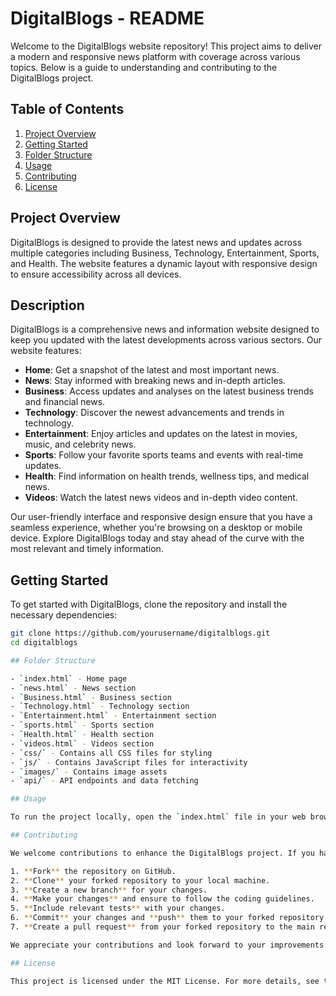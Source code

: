 # DigitalBlogs - README

Welcome to the DigitalBlogs website repository! This project aims to deliver a modern and responsive news platform with coverage across various topics. Below is a guide to understanding and contributing to the DigitalBlogs project.

## Table of Contents
1. [Project Overview](#project-overview)
2. [Getting Started](#getting-started)
3. [Folder Structure](#folder-structure)
4. [Usage](#usage)
5. [Contributing](#contributing)
6. [License](#license)

## Project Overview

DigitalBlogs is designed to provide the latest news and updates across multiple categories including Business, Technology, Entertainment, Sports, and Health. The website features a dynamic layout with responsive design to ensure accessibility across all devices.

## Description

DigitalBlogs is a comprehensive news and information website designed to keep you updated with the latest developments across various sectors. Our website features:

- **Home**: Get a snapshot of the latest and most important news.
- **News**: Stay informed with breaking news and in-depth articles.
- **Business**: Access updates and analyses on the latest business trends and financial news.
- **Technology**: Discover the newest advancements and trends in technology.
- **Entertainment**: Enjoy articles and updates on the latest in movies, music, and celebrity news.
- **Sports**: Follow your favorite sports teams and events with real-time updates.
- **Health**: Find information on health trends, wellness tips, and medical news.
- **Videos**: Watch the latest news videos and in-depth video content.

Our user-friendly interface and responsive design ensure that you have a seamless experience, whether you're browsing on a desktop or mobile device. Explore DigitalBlogs today and stay ahead of the curve with the most relevant and timely information.

## Getting Started

To get started with DigitalBlogs, clone the repository and install the necessary dependencies:

```bash
git clone https://github.com/yourusername/digitalblogs.git
cd digitalblogs

## Folder Structure

- `index.html` - Home page
- `news.html` - News section
- `Business.html` - Business section
- `Technology.html` - Technology section
- `Entertainment.html` - Entertainment section
- `sports.html` - Sports section
- `Health.html` - Health section
- `videos.html` - Videos section
- `css/` - Contains all CSS files for styling
- `js/` - Contains JavaScript files for interactivity
- `images/` - Contains image assets
- `api/` - API endpoints and data fetching

## Usage

To run the project locally, open the `index.html` file in your web browser. For development and testing, you may use a local server like Live Server in Visual Studio Code or any other preferred local server setup.

## Contributing

We welcome contributions to enhance the DigitalBlogs project. If you have suggestions or improvements, please follow these steps:

1. **Fork** the repository on GitHub.
2. **Clone** your forked repository to your local machine.
3. **Create a new branch** for your changes.
4. **Make your changes** and ensure to follow the coding guidelines.
5. **Include relevant tests** with your changes.
6. **Commit** your changes and **push** them to your forked repository.
7. **Create a pull request** from your forked repository to the main repository.

We appreciate your contributions and look forward to your improvements!

## License

This project is licensed under the MIT License. For more details, see the [LICENSE](LICENSE) file.

